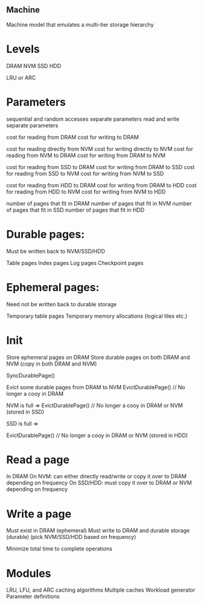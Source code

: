 Machine
-------

Machine model that emulates a multi-tier storage hierarchy

# Levels

DRAM
NVM
SSD
HDD

LRU or ARC

# Parameters

sequential and random accesses separate parameters
read and write separate parameters

cost for reading from DRAM
cost for writing to DRAM

cost for reading directly from NVM
cost for writing directly to NVM
cost for reading from NVM to DRAM
cost for writing from DRAM to NVM

cost for reading from SSD to DRAM
cost for writing from DRAM to SSD
cost for reading from SSD to NVM
cost for writing from NVM to SSD

cost for reading from HDD to DRAM
cost for writing from DRAM to HDD
cost for reading from HDD to NVM
cost for writing from NVM to HDD

number of pages that fit in DRAM
number of pages that fit in NVM
number of pages that fit in SSD
number of pages that fit in HDD

# Durable pages: 

Must be written back to NVM/SSD/HDD

Table pages 
Index pages
Log pages
Checkpoint pages

# Ephemeral pages: 

Need not be written back to durable storage

Temporary table pages
Temporary memory allocations (logical tiles etc.)

# Init

Store ephemeral pages on DRAM
Store durable pages on both DRAM and NVM (copy in both DRAM and NVM)

SyncDurablePage()

Evict some durable pages from DRAM to NVM
EvictDurablePage() // No longer a cooy in DRAM

NVM is full => 
EvictDurablePage() // No longer a cooy in DRAM or NVM (stored in SSD)

SSD is full =>

EvictDurablePage() // No longer a cooy in DRAM or NVM (stored in HDD)

# Read a page

In DRAM
On NVM: can either directly read/write or copy it over to DRAM depending on frequency
On SSD/HDD: must copy it over to DRAM or NVM depending on frequency

# Write a page

Must exist in DRAM (ephemeral)
Must write to DRAM and durable storage (durable) (pick NVM/SSD/HDD based on frequency)

Minimize total time to complete operations

# Modules

LRU, LFU, and ARC caching algorithms
Multiple caches
Workload generator
Parameter definitions 


